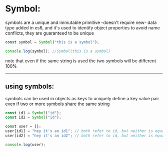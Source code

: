 <!-- @format -->

# Symbol:

symbols are a unique and immutable primitive -doesn't require new- data type added in es6, and it's used to identify object properties to avoid name conflicts, they are guaranteed to be unique

```javascript
const symbol = Symbol("this is a symbol");

console.log(symbol); //Symbol(this is a symbol)
```

note that even if the same string is used the two symbols will be different 100%

---

## using symbols:

symbols can be used in objects as keys to uniquely define a key value pair even if two or more symbols share the same string

```javascript
const id1 = Symbol("id");
const id2 = Symbol("id");

const user = {};
user[id1] = "hey it's an id1"; // both refer to id, but neither is equal to one another
user[id2] = "hey it's an id2"; // both refer to id, but neither is equal to one another

console.log(user);
```
